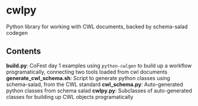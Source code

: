# cwlpy
Python library for working with CWL documents, backed by schema-salad codegen

## Contents

**build.py**: CoFest day 1 examples using `python-cwlgen` to build up a workflow programatically, connecting two tools loaded from cwl documents
**generate_cwl_schema.sh**: Script to generate python classes using schema-salad, from the CWL standard
**cwl_schema.py**: Auto-generated python classes from schema salad
**cwlpy.py**: Subclasses of auto-generated classes for building up CWL objects programatically

